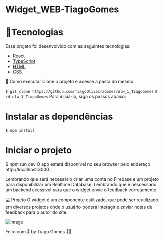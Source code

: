 # Widget_WEB-TiagoGomes

# 🧪Tecnologias
Esse projeto foi desenvolvido com as seguintes tecnologias:

* [React](https://reactjs.org)
* [TypeScript](https://www.typescriptlang.org)
* [HTML](https://developer.mozilla.org/pt-BR/docs/Web/HTML)
* [CSS](https://developer.mozilla.org/pt-BR/docs/Web/CSS)


🚀 Como executar
Clone o projeto e acesse a pasta do mesmo.

```$ git clone https://github.com/TiagoOliveiraGomes/nlw_1_TiagoGomes```
```$ cd nlw_1_TiagoGomes```
Para iniciá-lo, siga os passos abaixo:

# Instalar as dependências
```$ npm install```

# Iniciar o projeto
$ npm run dev
O app estará disponível no seu browser pelo endereço http://localhost:3000.

Lembrando que será necessário criar uma conta no Firebase e um projeto para disponibilizar um Realtime Database.
Lembrando que é nescessario um backend acessivel para que o widget envie o feedback corretamente.

💻 Projeto
O widget é um componente estilizado, que pode ser reutilizado em diversos projetos onde o usuário poderá interagir e enviar notas de feedback para o autor do site.

![image](https://user-images.githubusercontent.com/70171892/167913413-a81ba7c1-7a81-425f-aba5-6cb58540cdf5.png)

Feito com 💜 by Tiago Gomes 👋🏻 
